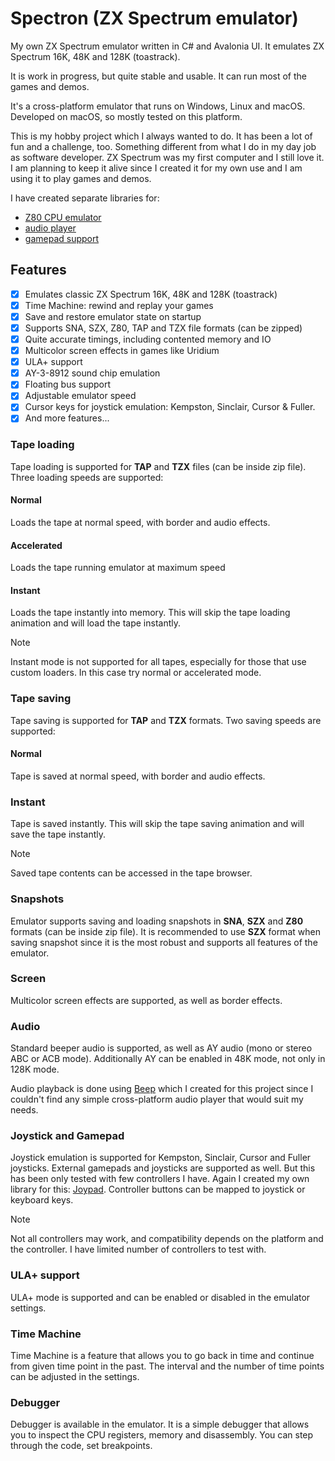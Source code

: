 # Spectron (ZX Spectrum emulator)
My own ZX Spectrum emulator written in C# and Avalonia UI. It emulates ZX Spectrum 16K, 48K and 128K (toastrack).

It is work in progress, but quite stable and usable. It can run most of the games and demos.

It's a cross-platform emulator that runs on Windows, Linux and macOS. Developed on macOS, so mostly tested
on this platform.

This is my hobby project which I always wanted to do. It has been a lot of fun and a challenge, too.
Something different from what I do in my day job as software developer. ZX Spectrum was my first computer and I still love it.
I am planning to keep it alive since I created it for my own use and I am using it to play games and demos.

I have created separate libraries for:
- [Z80 CPU emulator](https://github.com/oldbit-com/Z80.Spectron)
- [audio player](https://github.com/oldbit-com/Beep)
- [gamepad support](https://github.com/oldbit-com/Joypad)

## Features
- [x] Emulates classic ZX Spectrum 16K, 48K and 128K (toastrack)
- [x] Time Machine: rewind and replay your games
- [x] Save and restore emulator state on startup
- [x] Supports SNA, SZX, Z80, TAP and TZX file formats (can be zipped)
- [x] Quite accurate timings, including contented memory and IO
- [x] Multicolor screen effects in games like Uridium
- [x] ULA+ support
- [x] AY-3-8912 sound chip emulation
- [x] Floating bus support
- [x] Adjustable emulator speed
- [x] Cursor keys for joystick emulation: Kempston, Sinclair, Cursor & Fuller.
- [x] And more features...

### Tape loading
Tape loading is supported for **TAP** and **TZX** files (can be inside zip file). Three loading speeds are supported:
#### Normal
Loads the tape at normal speed, with border and audio effects.
#### Accelerated
Loads the tape running emulator at maximum speed
#### Instant
Loads the tape instantly into memory. This will skip the tape loading animation and will load the tape instantly.

> [!NOTE]
> Instant mode is not supported for all tapes, especially for those that use custom loaders. In this case try normal or accelerated mode.

### Tape saving
Tape saving is supported for **TAP** and **TZX** formats. Two saving speeds are supported:
#### Normal
Tape is saved at normal speed, with border and audio effects.
### Instant
Tape is saved instantly. This will skip the tape saving animation and will save the tape instantly.

> [!NOTE]
> Saved tape contents can be accessed in the tape browser.

### Snapshots
Emulator supports saving and loading snapshots in **SNA**, **SZX** and **Z80** formats (can be inside zip file).
It is recommended to use **SZX** format when saving snapshot since it is the most robust and supports all features of the emulator.

### Screen
Multicolor screen effects are supported, as well as border effects.

### Audio
Standard beeper audio is supported, as well as AY audio (mono or stereo ABC or ACB mode).
Additionally AY can be enabled in 48K mode, not only in 128K mode.

Audio playback is done using [Beep](https://github.com/oldbit-com/Beep) which I created for this 
project since I couldn't find any simple cross-platform audio player that would suit my needs.

### Joystick and Gamepad
Joystick emulation is supported for Kempston, Sinclair, Cursor and Fuller joysticks. External gamepads and joysticks 
are supported as well. But this has been only tested with few controllers I have. Again I created my own library for this:
[Joypad](https://github.com/oldbit-com/Joypad). Controller buttons can be mapped to joystick or keyboard keys.

> [!NOTE]
> Not all controllers may work, and compatibility depends on the platform and the controller. I have limited
> number of controllers to test with.

### ULA+ support
ULA+ mode is supported and can be enabled or disabled in the emulator settings.

### Time Machine
Time Machine is a feature that allows you to go back in time and continue from given time point in the past.
The interval and the number of time points can be adjusted in the settings.

### Debugger
Debugger is available in the emulator. It is a simple debugger that allows you to inspect the CPU registers, 
memory and disassembly. You can step through the code, set breakpoints.

